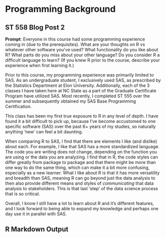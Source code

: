 Programming Background
================

## ST 558 Blog Post 2

**Prompt**: Everyone in this course had some programming experience
coming in (due to the prerequisites). What are your thoughts on R vs
whatever other software you’ve used? What functionality do you like
about R? What parts do you miss about your other language? Do you
consider R a difficult language to learn? (If you knew R prior to the
course, describe your experience when first learning it.)

Prior to this course, my programming experience was primarily limited to
SAS. As an undergraduate student, I exclusively used SAS, as prescribed
by the Statistics Department at Elon University. Additionally, each of
the 3 classes I have taken here at NC State as a part of the Graduate
Certificate Program have utilized SAS. Most recently, I completed ST 555
over the summer and subsequently obtained my SAS Base Programming
Certification.

This class has been my first true exposure to R in any level of depth. I
have found it a bit difficult to pick up, because I’ve become accustomed
to one specific software (SAS) over the past 6+ years of my studies, so
naturally anything ‘new’ can feel a bit daunting.

When comparing R to SAS, I find that there are elements I like (and
dislike) about each. For example, I like that SAS has a more
standardized language. The code you are writing does not change,
depending on the function you are using or the data you are analyzing. I
find that in R, the code styles can differ greatly from package to
package and that there might be more than one way to do the same thing,
which can make it a bit more confusing, especially as a new learner.
What I like about R is that it has more versatility and breadth than
SAS, meaning R can go beyond just the data analysis to then also provide
different means and styles of *communicating* that data analysis to
stakeholders. This is that last ‘step’ of the data science process that
is so critical.

Overall, I know I still have a lot to learn about R and it’s different
features, and I look forward to being able to expand my knowledge and
perhaps one day use it in parallel with SAS.

## R Markdown Output
